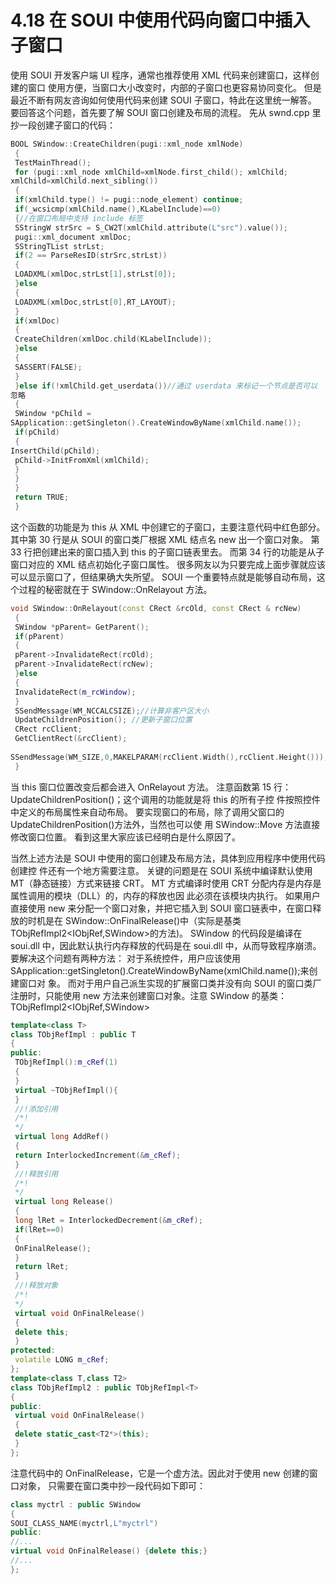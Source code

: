# 4.18 在 SOUI 中使用代码向窗口中插入子窗口

使用 SOUI 开发客户端 UI 程序，通常也推荐使用 XML 代码来创建窗口，这样创建的窗口
使用方便，当窗口大小改变时，内部的子窗口也更容易协同变化。
但是最近不断有网友咨询如何使用代码来创建 SOUI 子窗口，特此在这里统一解答。
要回答这个问题，首先要了解 SOUI 窗口创建及布局的流程。
先从 swnd.cpp 里抄一段创建子窗口的代码：

```cpp
BOOL SWindow::CreateChildren(pugi::xml_node xmlNode)
 {
 TestMainThread();
 for (pugi::xml_node xmlChild=xmlNode.first_child(); xmlChild;
xmlChild=xmlChild.next_sibling())
 {
 if(xmlChild.type() != pugi::node_element) continue;
 if(_wcsicmp(xmlChild.name(),KLabelInclude)==0)
 {//在窗口布局中支持 include 标签
 SStringW strSrc = S_CW2T(xmlChild.attribute(L"src").value());
 pugi::xml_document xmlDoc;
 SStringTList strLst;
 if(2 == ParseResID(strSrc,strLst))
 {
 LOADXML(xmlDoc,strLst[1],strLst[0]);
 }else
 {
 LOADXML(xmlDoc,strLst[0],RT_LAYOUT);
 }
 if(xmlDoc)
 {
 CreateChildren(xmlDoc.child(KLabelInclude));
 }else
 {
 SASSERT(FALSE);
 }
 }else if(!xmlChild.get_userdata())//通过 userdata 来标记一个节点是否可以
忽略
 {
 SWindow *pChild =
SApplication::getSingleton().CreateWindowByName(xmlChild.name());
 if(pChild)
 {
InsertChild(pChild);
 pChild->InitFromXml(xmlChild);
 }
 }
 }
 return TRUE;
 }
 ```

 这个函数的功能是为 this 从 XML 中创建它的子窗口，主要注意代码中红色部分。
其中第 30 行是从 SOUI 的窗口类厂根据 XML 结点名 new 出一个窗口对象。
第 33 行把创建出来的窗口插入到 this 的子窗口链表里去。
而第 34 行的功能是从子窗口对应的 XML 结点初始化子窗口属性。
很多网友以为只要完成上面步骤就应该可以显示窗口了，但结果确大失所望。
SOUI 一个重要特点就是能够自动布局，这个过程的秘密就在于 SWindow::OnRelayout
方法。

```cpp
void SWindow::OnRelayout(const CRect &rcOld, const CRect & rcNew)
 {
 SWindow *pParent= GetParent();
 if(pParent)
 {
 pParent->InvalidateRect(rcOld);
 pParent->InvalidateRect(rcNew);
 }else
 {
 InvalidateRect(m_rcWindow);
 }
 SSendMessage(WM_NCCALCSIZE);//计算非客户区大小
 UpdateChildrenPosition(); //更新子窗口位置
 CRect rcClient;
 GetClientRect(&rcClient);
 
SSendMessage(WM_SIZE,0,MAKELPARAM(rcClient.Width(),rcClient.Height()));
 }
 ```

 当 this 窗口位置改变后都会进入 OnRelayout 方法。
注意函数第 15 行：UpdateChildrenPosition()；这个调用的功能就是将 this 的所有子控
件按照控件中定义的布局属性来自动布局。
要实现窗口的布局，除了调用父窗口的 UpdateChildrenPosition()方法外，当然也可以使
用 SWindow::Move 方法直接修改窗口位置。
看到这里大家应该已经明白是什么原因了。

当然上述方法是 SOUI 中使用的窗口创建及布局方法，具体到应用程序中使用代码创建控
件还有一个地方需要注意。
关键的问题是在 SOUI 系统中编译默认使用 MT（静态链接）方式来链接 CRT。
MT 方式编译时使用 CRT 分配内存是内存是属性调用的模块（DLL）的，内存的释放也因
此必须在该模块内执行。
如果用户直接使用 new 来分配一个窗口对象，并把它插入到 SOUI 窗口链表中，在窗口释
放的时机是在 SWindow::OnFinalRelease()中（实际是基类
TObjRefImpl2<IObjRef,SWindow>的方法)。
SWindow 的代码段是编译在 soui.dll 中，因此默认执行内存释放的代码是在 soui.dll
中，从而导致程序崩溃。
要解决这个问题有两种方法：
对于系统控件，用户应该使用
SApplication::getSingleton().CreateWindowByName(xmlChild.name());来创建窗口对
象。
而对于用户自己派生实现的扩展窗口类并没有向 SOUI 的窗口类厂注册时，只能使用 new
方法来创建窗口对象。注意 SWindow 的基类：TObjRefImpl2<IObjRef,SWindow>

```cpp
template<class T>
class TObjRefImpl : public T
{
public:
 TObjRefImpl():m_cRef(1)
 {
 }
 virtual ~TObjRefImpl(){
 }
 //!添加引用
 /*!
 */
 virtual long AddRef()
 {
 return InterlockedIncrement(&m_cRef);
 }
 //!释放引用
 /*!
 */
 virtual long Release()
 {
 long lRet = InterlockedDecrement(&m_cRef);
 if(lRet==0)
 {
 OnFinalRelease();
 }
 return lRet;
 }
 //!释放对象
 /*!
 */
 virtual void OnFinalRelease()
 {
 delete this;
 }
protected:
 volatile LONG m_cRef;
};
template<class T,class T2>
class TObjRefImpl2 : public TObjRefImpl<T>
{
public:
 virtual void OnFinalRelease()
 {
 delete static_cast<T2*>(this);
 }
};
```

注意代码中的 OnFinalRelease，它是一个虚方法。因此对于使用 new 创建的窗口对象，
只需要在窗口类中抄一段代码如下即可：

```cpp
class myctrl : public SWindow
{
SOUI_CLASS_NAME(myctrl,L"myctrl")
public:
//...
virtual void OnFinalRelease() {delete this;}
//...
};
```
